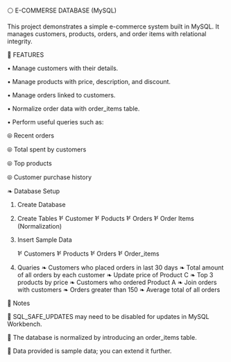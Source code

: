 ⚪️ E-COMMERSE DATABASE (MySQL)

This project demonstrates a simple e-commerce system built in MySQL.
It manages customers, products, orders, and order items with relational integrity.

🚀 FEATURES

• Manage customers with their details.

• Manage products with price, description, and discount.

• Manage orders linked to customers.

• Normalize order data with order_items table.

• Perform useful queries such as:

  ⦾ Recent orders

  ⦾ Total spent by customers

  ⦾ Top products

  ⦾ Customer purchase history

  ❧ Database Setup  
  
  1. Create Database
  2. Create Tables
      𐂍  Customer
      𐂍  Poducts
      𐂍  Orders
      𐂍  Order Items (Normalization)
     
  3. Insert Sample Data

      𐂍 Customers
      𐂍 Products
      𐂍 Orders
      𐂍 Order_items
  4. Quaries
      ❧ Customers who placed orders in last 30 days
      ❧ Total amount of all orders by each customer
      ❧ Update price of Product C
      ❧ Top 3 products by price
      ❧ Customers who ordered Product A
      ❧ Join orders with customers
      ❧ Orders greater than 150
      ❧ Average total of all orders

  🔺 Notes

   🔆   SQL_SAFE_UPDATES may need to be disabled for updates in MySQL Workbench.

   🔆   The database is normalized by introducing an order_items table.

   🔆   Data provided is sample data; you can extend it further.
